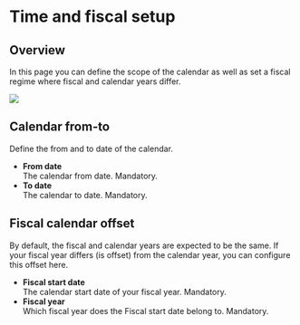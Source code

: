 # Time and fiscal setup

## Overview
In this page you can define the scope of the calendar as well as set a fiscal regime where fiscal and calendar years differ.  

![](https://profitbasedocs.blob.core.windows.net/enduserhelp/images/TimeAndFiscalSetup.JPG)

## Calendar from-to

Define the from and to date of the calendar.  

- **From date**<br/>
The calendar from date. Mandatory.
- **To date**<br/>
The calendar to date. Mandatory.

## Fiscal calendar offset

By default, the fiscal and calendar years are expected to be the same. If your fiscal year differs (is offset) from the calendar year, you can configure this offset here.  

- **Fiscal start date**<br/>
The calendar start date of your fiscal year. Mandatory.
- **Fiscal year**<br/>
Which fiscal year does the Fiscal start date belong to. Mandatory.
